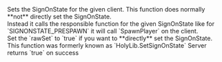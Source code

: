 <function name="SetSignonState" parent="CBaseClient" type="classfunc">
	<description>
		Sets the SignOnState for the given client.
		<note>
			This function does normally **not** directly set the SignOnState.<br>
			Instead it calls the responsible function for the given SignOnState like for `SIGNONSTATE_PRESPAWN` it will call `SpawnPlayer` on the client.<br>
			Set the `rawSet` to `true` if you want to **directly** set the SignOnState.
		</note>
		<added version="0.7">
			This function was formerly known as `HolyLib.SetSignOnState`
		</added>
	</description>
	<realm>Server</realm>
	<args>
		<arg name="signOnState" type="number"></arg>
		<arg name="spawnCount" type="number"></arg>
		<arg name="rawSet" type="boolean" default="false"></arg>
	</args>
	<rets>
		<ret name="success" type="boolean">returns `true` on success</ret>
	</rets>
</function>